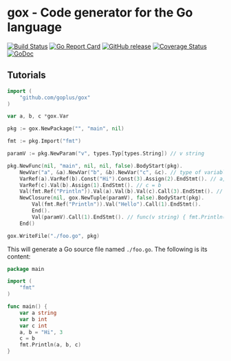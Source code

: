 gox - Code generator for the Go language
========

[![Build Status](https://travis-ci.org/goplus/gox.png?branch=master)](https://travis-ci.org/goplus/gox)
[![Go Report Card](https://goreportcard.com/badge/github.com/goplus/gox)](https://goreportcard.com/report/github.com/goplus/gox)
[![GitHub release](https://img.shields.io/github/v/tag/goplus/gox.svg?label=release)](https://github.com/goplus/gox/releases)
[![Coverage Status](https://codecov.io/gh/goplus/gox/branch/master/graph/badge.svg)](https://codecov.io/gh/goplus/gox)
[![GoDoc](https://img.shields.io/badge/godoc-reference-teal.svg)](https://pkg.go.dev/mod/github.com/goplus/gox)

## Tutorials

```go
import (
    "github.com/goplus/gox"
)

var a, b, c *gox.Var

pkg := gox.NewPackage("", "main", nil)

fmt := pkg.Import("fmt")

paramV := pkg.NewParam("v", types.Typ[types.String]) // v string

pkg.NewFunc(nil, "main", nil, nil, false).BodyStart(pkg).
    NewVar("a", &a).NewVar("b", &b).NewVar("c", &c). // type of variables will be auto detected
    VarRef(a).VarRef(b).Const("Hi").Const(3).Assign(2).EndStmt(). // a, b = "Hi", 3
    VarRef(c).Val(b).Assign(1).EndStmt(). // c = b
    Val(fmt.Ref("Println")).Val(a).Val(b).Val(c).Call(3).EndStmt(). // fmt.Println(a, b, c)
    NewClosure(nil, gox.NewTuple(paramV), false).BodyStart(pkg).
        Val(fmt.Ref("Println")).Val("Hello").Call(1).EndStmt().
        End().
        Val(paramV).Call(1).EndStmt(). // func(v string) { fmt.Println(v) } ("Hello")
    End()

gox.WriteFile("./foo.go", pkg)
```

This will generate a Go source file named `./foo.go`. The following is its content:

```go
package main

import (
    "fmt"
)

func main() {
    var a string
    var b int
    var c int
    a, b = "Hi", 3
    c = b
    fmt.Println(a, b, c)
}
```
